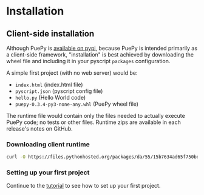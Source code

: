 # Installation

## Client-side installation

Although PuePy is [available on pypi](https://pypi.org), because PuePy is intended primarily as a client-side framework,
"installation" is best achieved by downloading the wheel file and including it in your pyscript `packages` configuration.

A simple first project (with no web server) would be:

- `index.html` (index.html file)
- `pyscript.json` (pyscript config file)
- `hello.py` (Hello World code)
- `puepy-0.3.4-py3-none-any.whl` (PuePy wheel file)

The runtime file would contain only the files needed to actually execute PuePy code; no tests or other files. Runtime
zips are available in each release's notes on GitHub.

### Downloading client runtime

```Bash
curl -O https://files.pythonhosted.org/packages/da/55/15b7634ad65f750bd600cd4b59b27393654dd5e250976a7aeafc356e9c9b/puepy-0.3.4-py3-none-any.whl
```

### Setting up your first project

Continue to the [tutorial](tutorial/00-using-this-tutorial.md) to see how to set up your first project.